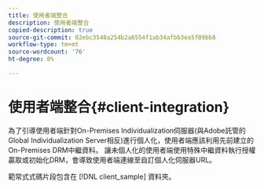 ```yaml
---
title: 使用者端整合
description: 使用者端整合
copied-description: true
source-git-commit: 02ebc3548a254b2a6554f1ab34afbb3ea5f09bb8
workflow-type: tm+mt
source-wordcount: '76'
ht-degree: 0%

---
```


# 使用者端整合{#client-integration}

為了引導使用者端針對On-Premises Individualization伺服器(與Adobe託管的Global Individualization Server相反)進行個人化，使用者端應該利用先前建立的On-Premises DRM中繼資料。 讓未個人化的使用者端使用特殊中繼資料執行授權贏取或初始化DRM，會導致使用者端連線至自訂個人化伺服器URL。

範常式式碼片段包含在 [!DNL client_sample] 資料夾。
